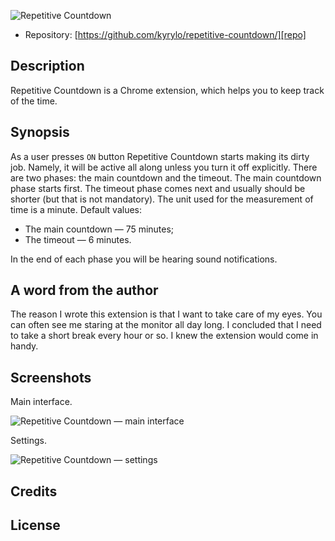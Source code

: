 ![Repetitive Countdown][logo]

* Repository: [https://github.com/kyrylo/repetitive-countdown/][repo]

Description
-----------

Repetitive Countdown is a Chrome extension, which helps you to keep track of the
time.

Synopsis
--------

As a user presses `ON` button Repetitive Countdown starts making its dirty job.
Namely, it will be active all along unless you turn it off explicitly. There are
two phases: the main countdown and the timeout. The main countdown phase starts
first. The timeout phase comes next and usually should be shorter (but that is
not mandatory). The unit used for the measurement of time is a minute. Default
values:

  * The main countdown — 75 minutes;
  * The timeout — 6 minutes.

In the end of each phase you will be hearing sound notifications.

A word from the author
----------------------

The reason I wrote this extension is that I want to take care of my eyes. You
can often see me staring at the monitor all day long. I concluded that I need to
take a short break every hour or so. I knew the extension would come in handy.

Screenshots
-----------

Main interface.

![Repetitive Countdown — main interface][s1]

Settings.

![Repetitive Countdown — settings][s2]

Credits
-------

License
-------

[logo]: http://img-fotki.yandex.ru/get/6419/98991937.e/0_88478_5b457522_orig
[repo]: https://github.com/kyrylo/repetitive-countdown
[s1]: http://img-fotki.yandex.ru/get/6519/98991937.e/0_884fd_aa744e6c_orig
[s2]: http://img-fotki.yandex.ru/get/6622/98991937.e/0_884fe_3455800c_orig
